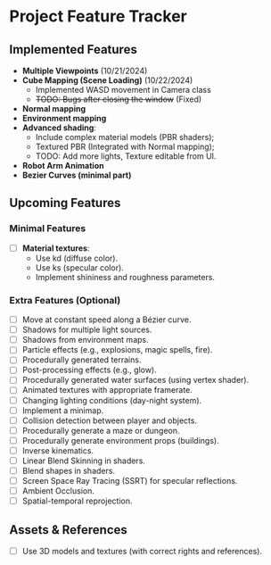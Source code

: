 # Project Feature Tracker

## Implemented Features

- **Multiple Viewpoints** (10/21/2024)
- **Cube Mapping (Scene Loading)** (10/22/2024)
  - Implemented WASD movement in Camera class
  - ~~TODO: Bugs after closing the window~~ (Fixed)
- **Normal mapping**
- **Environment mapping**
- **Advanced shading**:
  - Include complex material models (PBR shaders);
  - Textured PBR (Integrated with Normal mapping);
  - TODO: Add more lights, Texture editable from UI.
- **Robot Arm Animation**
- **Bezier Curves (minimal part)**

## Upcoming Features

### Minimal Features

- [ ] **Material textures**:
  - Use kd (diffuse color).
  - Use ks (specular color).
  - Implement shininess and roughness parameters.

### Extra Features (Optional)

- [ ] Move at constant speed along a Bézier curve.
- [ ] Shadows for multiple light sources.
- [ ] Shadows from environment maps.
- [ ] Particle effects (e.g., explosions, magic spells, fire).
- [ ] Procedurally generated terrains.
- [ ] Post-processing effects (e.g., glow).
- [ ] Procedurally generated water surfaces (using vertex shader).
- [ ] Animated textures with appropriate framerate.
- [ ] Changing lighting conditions (day-night system).
- [ ] Implement a minimap.
- [ ] Collision detection between player and objects.
- [ ] Procedurally generate a maze or dungeon.
- [ ] Procedurally generate environment props (buildings).
- [ ] Inverse kinematics.
- [ ] Linear Blend Skinning in shaders.
- [ ] Blend shapes in shaders.
- [ ] Screen Space Ray Tracing (SSRT) for specular reflections.
- [ ] Ambient Occlusion.
- [ ] Spatial-temporal reprojection.

## Assets & References

- [ ] Use 3D models and textures (with correct rights and references).
